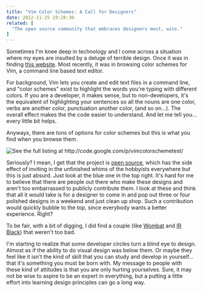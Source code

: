 ```yaml
---
title: "Vim Color Schemes: A Call for Designers"
date: 2012-11-25 19:28:30
related: [
  "The open source community that embraces designers most, wins."
]
---
```


Sometimes I'm knee deep in technology and I come across a situation where my eyes are insulted by a deluge of terrible design. Once it was in finding <a href="http://www.georgehutchins.com/" title="The flaming counter at the bottom of the page sure takes me back.">this website</a>. Most recently, it was in browsing color schemes for Vim, a command line based text editor.  

For background, Vim lets you create and edit text files in a command line, and "color schemes" exist to highlight the words you're typing with different colors. If you are a developer, it makes sense, but to non-developers, it's the equivalent of highlighting your sentences so all the nouns are one color, verbs are another color, punctuation another color, (and so on…). The overall effect makes the the code easier to understand. And let me tell you… every little bit helps.  

Anyways, there are tons of options for color schemes but this is what you find when you browse them.

<img alt="See the full listing at http://code.google.com/p/vimcolorschemetest/" src="/assets/images/vim_color_schemes_sm.png" />

Seriously? I mean, I get that the project is [open source][1], which has the side effect of inviting in the unfinished whims of the hobbyists everywhere but this is just absurd. Just look at the blue one in the top right. It's hard for me to believe that there are people out there who make these designs and aren't too embarrassed to publicly contribute them. I look at these and think that all it would take is for a designer to come in and pop out three or four polished designs in a weekend and just clean up shop. Such a contribution would quickly bubble to the top, since everybody wants a better experience. Right?  

To be fair, with a bit of digging, I did find a couple (like <a href="http://dengmao.wordpress.com/2007/01/22/vim-color-scheme-wombat/" target="_blank" rel="noopener noreferrer" title="This is the one I decided to go with.">Wombat</a> and <a href="http://blog.toddwerth.com/entries/8" target="_blank" rel="noopener noreferrer" title="The IR Black Vim Color Scheme">IR Black</a>) that weren't too bad.  

I'm starting to realize that some developer circles turn a blind eye to design. Almost as if the ability to do visual design was below them. Or maybe they feel like it isn't the kind of skill that you can study and develop in yourself… that it's something you must be born with. My message to people with these kind of attitudes is that you are only hurting yourselves. Sure, it may not be wise to aspire to be an expert in everything, but a putting a little effort into learning design principles can go a long way.

 [1]: http://bryanbraun.com/2012/10/25/open-source-community-embraces-designers-most-wins "And I've already discussed how open source has a tendency to repel the designers they need most..."
